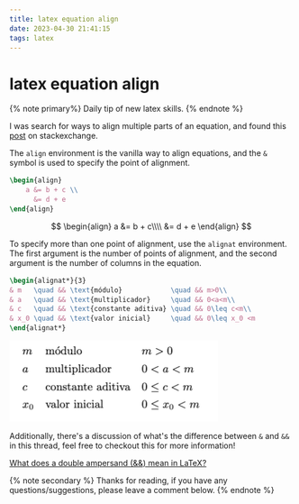 ```yaml
---
title: latex equation align
date: 2023-04-30 21:41:15
tags: latex
---
```


# latex equation align

{% note primary%}
Daily tip of new latex skills.
{% endnote %}

I was search for ways to align multiple parts of an equation, and found this [post](https://tex.stackexchange.com/questions/49014/aligning-equations-with-text-with-alignat) on stackexchange.

The `align` environment is the vanilla way to align equations, and the `&` symbol is used to specify the point of alignment.

```latex
\begin{align}
    a &= b + c \\
      &= d + e
\end{align}
```

$$
\begin{align}
a &= b + c\\\\
      &= d + e
\end{align}
$$

To specify more than one point of alignment, use the `alignat` environment. The first argument is the number of points of alignment, and the second argument is the number of columns in the equation.

```latex
\begin{alignat*}{3}
& m   \quad && \text{módulo}            \quad && m>0\\
& a   \quad && \text{multiplicador}     \quad && 0<a<m\\
& c   \quad && \text{constante aditiva} \quad && 0\leq c<m\\
& x_0 \quad && \text{valor inicial}     \quad && 0\leq x_0 <m
\end{alignat*}
```

![](/source/img/latex0.png)

Additionally, there's a discussion of what's the difference between `&` and `&&` in this thread, feel free to checkout this for more information!

[What does a double ampersand (&&) mean in LaTeX?](https://tex.stackexchange.com/questions/159723/what-does-a-double-ampersand-mean-in-latex)

{% note secondary %}
Thanks for reading, if you have any questions/suggestions, please leave a comment below.
{% endnote %}
